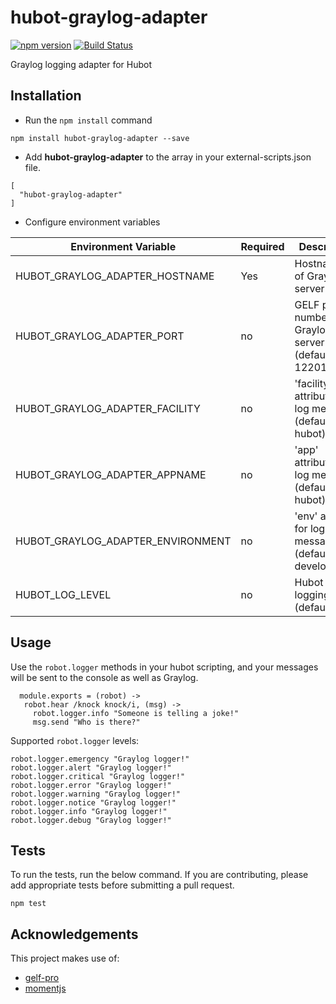 hubot-graylog-adapter
================
[![npm version](https://badge.fury.io/js/hubot-graylog-adapter.svg)](https://badge.fury.io/js/hubot-graylog-adapter)
[![Build Status](https://travis-ci.org/neufeldtech/hubot-graylog-adapter.svg?branch=master)](https://travis-ci.org/neufeldtech/hubot-graylog-adapter)

Graylog logging adapter for Hubot

## Installation

* Run the ```npm install``` command

```
npm install hubot-graylog-adapter --save
```

* Add **hubot-graylog-adapter** to the array in your external-scripts.json file.

```
[
  "hubot-graylog-adapter"
]
```
 
 * Configure environment variables

| Environment Variable              | Required | Description                                             | Example             |
|-----------------------------------|----------|---------------------------------------------------------|---------------------|
| HUBOT_GRAYLOG_ADAPTER_HOSTNAME    | Yes      | Hostname/IP of Graylog server                           | graylog.example.com |
| HUBOT_GRAYLOG_ADAPTER_PORT        | no       | GELF port number of Graylog server (default: 12201)     | 12201               |
| HUBOT_GRAYLOG_ADAPTER_FACILITY    | no       | 'facility' attribute for log messages (default: hubot)  | hubot               |
| HUBOT_GRAYLOG_ADAPTER_APPNAME     | no       | 'app' attribute for log messages (default: hubot)       | hubot               |
| HUBOT_GRAYLOG_ADAPTER_ENVIRONMENT | no       | 'env' attribute for log messages (default: development) | development         |
| HUBOT_LOG_LEVEL                   | no       | Hubot logging level (default: info)                     | info                |

## Usage

Use the `robot.logger` methods in your hubot scripting, and your messages will be sent to the console as well as Graylog.
```
  module.exports = (robot) ->
   robot.hear /knock knock/i, (msg) ->
     robot.logger.info "Someone is telling a joke!"
     msg.send "Who is there?"
```
Supported `robot.logger` levels:
```
robot.logger.emergency "Graylog logger!"
robot.logger.alert "Graylog logger!"
robot.logger.critical "Graylog logger!"
robot.logger.error "Graylog logger!"
robot.logger.warning "Graylog logger!"
robot.logger.notice "Graylog logger!"
robot.logger.info "Graylog logger!"
robot.logger.debug "Graylog logger!"
```

## Tests

To run the tests, run the below command. If you are contributing, please add appropriate tests before submitting a pull request.

```
npm test
```

## Acknowledgements
This project makes use of:
- [gelf-pro](https://github.com/kkamkou/node-gelf-pro)
- [momentjs](https://momentjs.com/)

